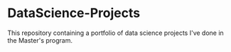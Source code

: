 # DataScience-Projects
This repository containing a portfolio of data science projects I've done in the Master's program.
